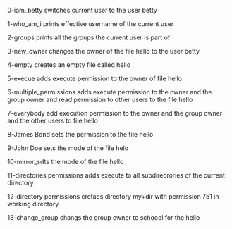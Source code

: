 0-iam_betty switches current user to the user betty

1-who_am_i prints effective username of the current user

2-groups prints all the groups the current user is part of

3-new_owner changes the owner of the file hello to the user betty

4-empty creates an empty file called hello

5-execue adds execute permission to the owner of file hello

6-multiple_permissions adds execute permission to the owner and the group owner and read permission to other users to the file hello

7-everybody add execution permission to the owner and the group owner and the other users to file hello

8-James Bond sets the permission to the file hello

9-John Doe sets the mode of the file helo

10-mirror_sdts the mode of the file hello

11-directories permissions adds execute to all subdirecrories of the current directory

12-directory permissions cretaes directory my+dir with permission 751 in working directory

13-change_group changs the group owner to schoool for the hello
